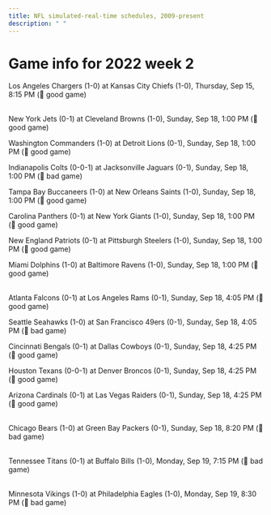 ```yaml
---
title: NFL simulated-real-time schedules, 2009-present
description: " "
---
```


# Game info for 2022 week 2

Los Angeles Chargers (1-0) at Kansas City Chiefs (1-0), Thursday, Sep 15, 8:15 PM (:football: good game)

<br/>New York Jets (0-1) at Cleveland Browns (1-0), Sunday, Sep 18, 1:00 PM (:football: good game)

Washington Commanders (1-0) at Detroit Lions (0-1), Sunday, Sep 18, 1:00 PM (:football: good game)

Indianapolis Colts (0-0-1) at Jacksonville Jaguars (0-1), Sunday, Sep 18, 1:00 PM (:red_circle: bad game)

Tampa Bay Buccaneers (1-0) at New Orleans Saints (1-0), Sunday, Sep 18, 1:00 PM (:football: good game)

Carolina Panthers (0-1) at New York Giants (1-0), Sunday, Sep 18, 1:00 PM (:football: good game)

New England Patriots (0-1) at Pittsburgh Steelers (1-0), Sunday, Sep 18, 1:00 PM (:football: good game)

Miami Dolphins (1-0) at Baltimore Ravens (1-0), Sunday, Sep 18, 1:00 PM (:football: good game)

<br/>Atlanta Falcons (0-1) at Los Angeles Rams (0-1), Sunday, Sep 18, 4:05 PM (:football: good game)

Seattle Seahawks (1-0) at San Francisco 49ers (0-1), Sunday, Sep 18, 4:05 PM (:red_circle: bad game)

Cincinnati Bengals (0-1) at Dallas Cowboys (0-1), Sunday, Sep 18, 4:25 PM (:football: good game)

Houston Texans (0-0-1) at Denver Broncos (0-1), Sunday, Sep 18, 4:25 PM (:football: good game)

Arizona Cardinals (0-1) at Las Vegas Raiders (0-1), Sunday, Sep 18, 4:25 PM (:football: good game)

<br/>Chicago Bears (1-0) at Green Bay Packers (0-1), Sunday, Sep 18, 8:20 PM (:red_circle: bad game)

<br/>Tennessee Titans (0-1) at Buffalo Bills (1-0), Monday, Sep 19, 7:15 PM (:red_circle: bad game)

<br/>Minnesota Vikings (1-0) at Philadelphia Eagles (1-0), Monday, Sep 19, 8:30 PM (:red_circle: bad game)

